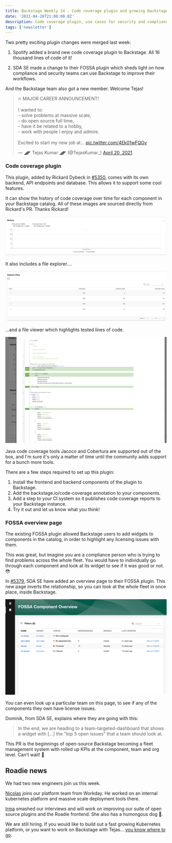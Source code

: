 ```yaml
---
title: Backstage Weekly 24 - Code coverage plugin and growing Backstage team
date: '2021-04-26T21:00:00.0Z'
description: Code coverage plugin, use cases for security and compliance, and both the Spotify and Roadie teams are growing.
tags: ['newsletter']
---
```


Two pretty exciting plugin changes were merged last week:

1. Spotify added a brand new code coverage plugin to Backstage. All 16 thousand lines of code of it!

2. SDA SE made a change to their FOSSA plugin which sheds light on how compliance and security teams can use Backstage to improve their workflows.

And the Backstage team also got a new member. Welcome Tejas!

<blockquote class="twitter-tweet"><p lang="en" dir="ltr">🔥 MAJOR CAREER ANNOUNCEMENT! <br><br>I wanted to:<br>- solve problems at massive scale,<br>- do open source full time,<br>- have it be related to a hobby,<br>- work with people I enjoy and admire.<br><br>Excited to start my new job at... <a href="https://t.co/4Ek01wFQGv">pic.twitter.com/4Ek01wFQGv</a></p>&mdash; ◢◤ Tejas Kumar ◢◤ (@TejasKumar_) <a href="https://twitter.com/TejasKumar_/status/1384524632263471106?ref_src=twsrc%5Etfw">April 20, 2021</a></blockquote>

### Code coverage plugin

This plugin, added by Rickard Dybeck in [#5350](https://github.com/backstage/backstage/pull/5350), comes with its own backend, API endpoints and database. This allows it to support some cool features.

It can show the history of code coverage over time for each component in your Backstage catalog. All of these images are sourced directly from Rickard's PR. Thanks Rickard!

![Code coveragge history chart. Date time](./code-coverage-history.png)

It also includes a file explorer.... 

![List of files in this codebase along with the percentage of coverage for each](./code-coverage-file-explorer.png)

...and a file viewer which highlights tested lines of code.

![A page of code with certain lines highlighted visually](./file-viewer.png)

Java code coverage tools Jacoco and Cobertura are supported out of the box, and I'm sure it's only a matter of time until the community adds support for a bunch more tools.

There are a few steps required to set up this plugin:

1. Install the frontend and backend components of the plugin to Backstage.
2. Add the backstage.io/code-coverage annotation to your components.
3. Add a step to your CI system so it publishes code coverage reports to your Backstage instance.
4. Try it out and let us know what you think!

### FOSSA overview page

The existing FOSSA plugin allowed Backstage users to add widgets to components in the catalog, in order to highlight any licensing issues with them.

This was great, but imagine you are a compliance person who is trying to find problems across the whole fleet. You would have to individually go through each component and look at its widget to see if it was good or not. 😳

In [#5379](https://github.com/backstage/backstage/pull/5350), SDA SE have added an overview page to their FOSSA plugin. This new page inverts the relationship, so you can look at the whole fleet in once place, inside Backstage.

![list of components in table with columns for FOSSA status, number of dependencies and the code branch](./fossa-page.png)

You can even look up a particular team on this page, to see if any of the components they own have license issues.

Dominik, from SDA SE, explains where they are going with this:

> In the end, we are heading to a team-targeted-dashboard that shows a widget with [...] the "top 5 open issues" that a team should look at.

This PR is the beginnings of open-source Backstage becoming a fleet management system with rolled up KPIs at the component, team and org level. Can't wait! 🎯

## Roadie news

We had two new engineers join us this week.

[Nicolas](https://github.com/nicolasarnold12321) joins our platform team from Workday. He worked on an internal kubernetes platform and massive scale deployment tools there.

[Irma](https://github.com/Irma12) smashed our interviews and will work on improving our suite of open source plugins and the Roadie frontend. She also has a humongous dog 🐶.

We are still hiring. If you would like to build out a fast growing Kubernetes platform, or you want to work on Backstage with Tejas... [you know where to go](/careers/).
